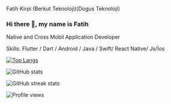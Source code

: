 Fatih Kirpi (Berkut Teknoloji)(Dogus Teknoloji)
    
### Hi there 👋, my name is Fatih
Native and Cross Mobil Application Developer


Skills: Flutter / Dart / Android / Java / Swift/ React Native/ Js/İos 


[![Top Langs](https://github-readme-stats.vercel.app/api/top-langs/?username=kirpifatih)](https://github.com/anuraghazra/github-readme-stats)


![GitHub stats](https://github-readme-stats.vercel.app/api?username=kirpifatih&show_icons=true&count_private=true)  


![GitHub streak stats](https://github-readme-streak-stats.herokuapp.com/?user=kirpifatih)  


![Profile views](https://gpvc.arturio.dev/kirpifatih)  
 







